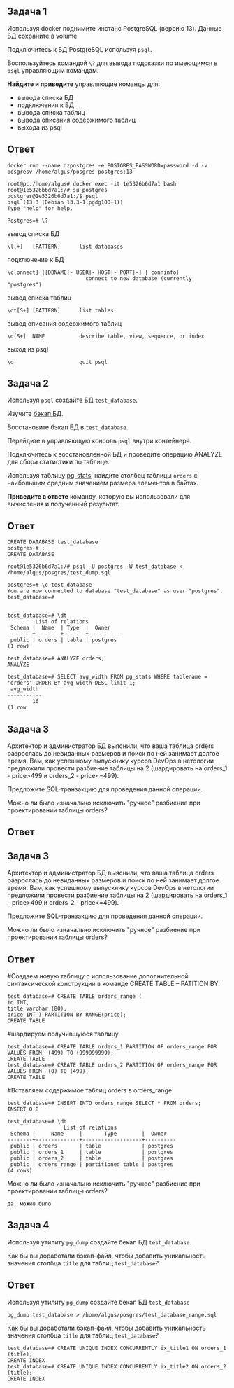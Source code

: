 ## Задача 1

Используя docker поднимите инстанс PostgreSQL (версию 13). Данные БД сохраните в volume.

Подключитесь к БД PostgreSQL используя `psql`.

Воспользуйтесь командой `\?` для вывода подсказки по имеющимся в `psql` управляющим командам.

**Найдите и приведите** управляющие команды для:
- вывода списка БД
- подключения к БД
- вывода списка таблиц
- вывода описания содержимого таблиц
- выхода из psql

## Ответ

 ```
docker run --name dzpostgres -e POSTGRES_PASSWORD=password -d -v posgresv:/home/algus/posgres postgres:13

root@pc:/home/algus# docker exec -it 1e5326b6d7a1 bash
root@1e5326b6d7a1:/# su postgres
postgres@1e5326b6d7a1:/$ psql
psql (13.3 (Debian 13.3-1.pgdg100+1))
Type "help" for help.

Postgres=# \?
```
вывод списка БД
```
\l[+]   [PATTERN]      list databases
```
подключение к БД
```
\c[onnect] {[DBNAME|- USER|- HOST|- PORT|-] | conninfo}
                         connect to new database (currently "postgres")
```
вывод списка таблиц
```
\dt[S+] [PATTERN]      list tables
```
вывод описания содержимого таблиц
```
\d[S+]  NAME           describe table, view, sequence, or index
```
выход из psql
```
\q                     quit psql
```


## Задача 2

Используя `psql` создайте БД `test_database`.

Изучите [бэкап БД](https://github.com/netology-code/virt-homeworks/tree/master/06-db-04-postgresql/test_data).

Восстановите бэкап БД в `test_database`.

Перейдите в управляющую консоль `psql` внутри контейнера.

Подключитесь к восстановленной БД и проведите операцию ANALYZE для сбора статистики по таблице.

Используя таблицу [pg_stats](https://postgrespro.ru/docs/postgresql/12/view-pg-stats), найдите столбец таблицы `orders` 
с наибольшим средним значением размера элементов в байтах.

**Приведите в ответе** команду, которую вы использовали для вычисления и полученный результат.


## Ответ

```
CREATE DATABASE test_database
postgres-# ;
CREATE DATABASE

root@1e5326b6d7a1:/# psql -U postgres -W test_database < /home/algus/posgres/test_dump.sql

postgres=# \c test_database
You are now connected to database "test_database" as user "postgres".
test_database=# 


test_database=# \dt
         List of relations
 Schema |  Name  | Type  |  Owner   
--------+--------+-------+----------
 public | orders | table | postgres
(1 row)

test_database=# ANALYZE orders;
ANALYZE

test_database=# SELECT avg_width FROM pg_stats WHERE tablename = 'orders' ORDER BY avg_width DESC limit 1;
 avg_width 
-----------
        16
(1 row
```

## Задача 3

Архитектор и администратор БД выяснили, что ваша таблица orders разрослась до невиданных размеров и
поиск по ней занимает долгое время. Вам, как успешному выпускнику курсов DevOps в нетологии предложили
провести разбиение таблицы на 2 (шардировать на orders_1 - price>499 и orders_2 - price<=499).

Предложите SQL-транзакцию для проведения данной операции.

Можно ли было изначально исключить "ручное" разбиение при проектировании таблицы orders?

## Ответ


## Задача 3

Архитектор и администратор БД выяснили, что ваша таблица orders разрослась до невиданных размеров и
поиск по ней занимает долгое время. Вам, как успешному выпускнику курсов DevOps в нетологии предложили
провести разбиение таблицы на 2 (шардировать на orders_1 - price>499 и orders_2 - price<=499).

Предложите SQL-транзакцию для проведения данной операции.

Можно ли было изначально исключить "ручное" разбиение при проектировании таблицы orders?

## Ответ

#Создаем новую таблицу с использование дополнительной синтаксической конструкции в команде CREATE ТABLE – PATITION BY.
```
test_database=# CREATE TABLE orders_range (
id INT,
title varchar (80),
price INT ) PARTITION BY RANGE(price);
CREATE TABLE
```
#шардируем получившуюся таблицу
```
test_database=# CREATE TABLE orders_1 PARTITION OF orders_range FOR VALUES FROM  (499) TO (999999999);
CREATE TABLE
test_database=# CREATE TABLE orders_2 PARTITION OF orders_range FOR VALUES FROM  (0) TO (499);
CREATE TABLE
```

#Вставляем содержимое таблиц orders в orders_range
```
test_database=# INSERT INTO orders_range SELECT * FROM orders;
INSERT 0 8
```
```
test_database=# \dt
                  List of relations
 Schema |     Name     |       Type        |  Owner   
--------+--------------+-------------------+----------
 public | orders       | table             | postgres
 public | orders_1     | table             | postgres
 public | orders_2     | table             | postgres
 public | orders_range | partitioned table | postgres
(4 rows)
```

Можно ли было изначально исключить "ручное" разбиение при проектировании таблицы orders?
```
да, можно было
```


## Задача 4

Используя утилиту `pg_dump` создайте бекап БД `test_database`.

Как бы вы доработали бэкап-файл, чтобы добавить уникальность значения столбца `title` для таблиц `test_database`?

## Ответ

Используя утилиту `pg_dump` создайте бекап БД `test_database`
```
pg_dump test_database > /home/algus/posgres/test_database_range.sql
```
Как бы вы доработали бэкап-файл, чтобы добавить уникальность значения столбца `title` для таблиц `test_database`?
```
test_database=# CREATE UNIQUE INDEX CONCURRENTLY ix_title1 ON orders_1 (title);
CREATE INDEX
test_database=# CREATE UNIQUE INDEX CONCURRENTLY ix_title2 ON orders_2 (title);
CREATE INDEX

